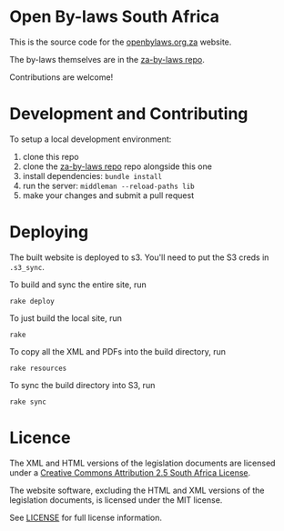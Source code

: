 # Open By-laws South Africa

This is the source code for the [openbylaws.org.za](http://openbylaws.org.za) website.

The by-laws themselves are in the [za-by-laws repo](https://github.com/longhotsummer/za-by-laws).

Contributions are welcome!

# Development and Contributing

To setup a local development environment:

1. clone this repo
2. clone the [za-by-laws repo](https://github.com/longhotsummer/za-by-laws) repo alongside this one
3. install dependencies: `bundle install`
4. run the server: `middleman --reload-paths lib`
5. make your changes and submit a pull request

# Deploying

The built website is deployed to s3. You'll need to put the S3 creds in `.s3_sync`.

To build and sync the entire site, run

    rake deploy

To just build the local site, run

    rake

To copy all the XML and PDFs into the build directory, run

    rake resources

To sync the build directory into S3, run

    rake sync

# Licence

The XML and HTML versions of the legislation documents are licensed under a
[Creative Commons Attribution 2.5 South Africa License](http://creativecommons.org/licenses/by/2.5/za/deed.en_US). 

The website software, excluding the HTML and XML versions of the legislation documents,
is licensed under the MIT license.

See [LICENSE](LICENSE) for full license information.
